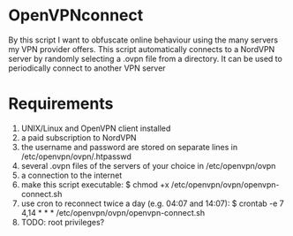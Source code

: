 # OpenVPNconnect

By this script I want to obfuscate online behaviour using the many servers my VPN provider offers.
This script automatically connects to a NordVPN server by randomly selecting a .ovpn file from a directory. It can be used to periodically connect to another VPN server

# Requirements

1) UNIX/Linux and OpenVPN client installed
2) a paid subscription to NordVPN
3) the username and password are stored on separate lines in /etc/openvpn/ovpn/.htpasswd
4) several .ovpn files of the servers of your choice in /etc/openvpn/ovpn
5) a connection to the internet
6) make this script executable:
   $ chmod +x /etc/openvpn/ovpn/openvpn-connect.sh
7) use cron to reconnect twice a day (e.g. 04:07 and 14:07):
   $ crontab -e 7 4,14 * * * /etc/openvpn/ovpn/openvpn-connect.sh
8) TODO: root privileges?
